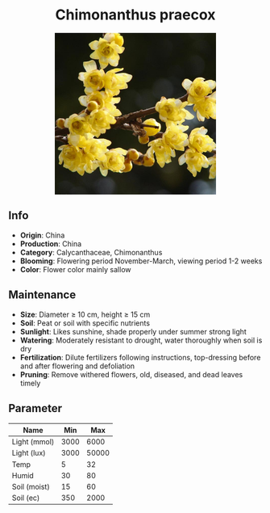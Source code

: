 <h1 align='center'>Chimonanthus praecox</h1>
<p align="center">
    <img 
        align='center'
        width='320'
        src="../images/chimonanthus praecox.png" 
        alt='Chimonanthus praecox' />
</p>

## Info

 - **Origin**: China
 - **Production**: China
 - **Category**: Calycanthaceae, Chimonanthus
 - **Blooming**: Flowering period November-March, viewing period 1-2 weeks
 - **Color**: Flower color mainly sallow

## Maintenance

 - **Size**: Diameter ≥ 10 cm, height ≥ 15 cm
 - **Soil**: Peat or soil with specific nutrients
 - **Sunlight**: Likes sunshine, shade properly under summer strong light
 - **Watering**: Moderately resistant to drought, water thoroughly when soil is dry
 - **Fertilization**: Dilute fertilizers following instructions, top-dressing before and after flowering and defoliation
 - **Pruning**: Remove withered flowers, old, diseased, and dead leaves timely

## Parameter

| Name         | Min  | Max   |
|--------------|------|-------|
| Light (mmol) | 3000 | 6000  |
| Light (lux)  | 3000 | 50000 |
| Temp         | 5    | 32    |
| Humid        | 30   | 80    |
| Soil (moist) | 15   | 60    |
| Soil (ec)    | 350  | 2000  |